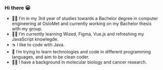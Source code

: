 ### Hi there 😀

<!--
**ZeynepNenseth/ZeynepNenseth** is a ✨ _special_ ✨ repository because its `README.md` (this file) appears on your GitHub profile.
-->

- 🐱‍💻 I’m in my 3rd year of studies towards a Bachelor degree in computer engineering at OsloMet and currently working on my Bachelor thesis with my group.
- 🐱‍👤 I’m currently learning Wized, Figma, Vue.js and refreshing my JavaScript knowlegde.
- ☕ I like to code with Java.
- 🐾 I’m trying to learn technologies and code in different programming languages, and aim to be clean coder.
- 🧪🧬 I have a background in molecular biology and cancer research.
<!--
- 👯 I’m looking to collaborate on ...
- 🤔 I’m looking for help with ...
- 💬 Ask me about ...
- 📫 How to reach me: ...
- 😄 Pronouns: ...
- ⚡ Fun fact: ...
-->
